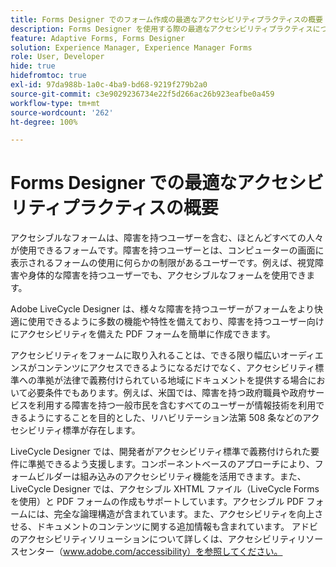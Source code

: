 ```yaml
---
title: Forms Designer でのフォーム作成の最適なアクセシビリティプラクティスの概要
description: Forms Designer を使用する際の最適なアクセシビリティプラクティスについて説明します。
feature: Adaptive Forms, Forms Designer
solution: Experience Manager, Experience Manager Forms
role: User, Developer
hide: true
hidefromtoc: true
exl-id: 97da988b-1a0c-4ba9-bd68-9219f279b2a0
source-git-commit: c3e9029236734e22f5d266ac26b923eafbe0a459
workflow-type: tm+mt
source-wordcount: '262'
ht-degree: 100%

---
```


# Forms Designer での最適なアクセシビリティプラクティスの概要

アクセシブルなフォームは、障害を持つユーザーを含む、ほとんどすべての人々が使用できるフォームです。障害を持つユーザーとは、コンピューターの画面に表示されるフォームの使用に何らかの制限があるユーザーです。例えば、視覚障害や身体的な障害を持つユーザーでも、アクセシブルなフォームを使用できます。

Adobe LiveCycle Designer は、様々な障害を持つユーザーがフォームをより快適に使用できるように多数の機能や特性を備えており、障害を持つユーザー向けにアクセシビリティを備えた PDF フォームを簡単に作成できます。

アクセシビリティをフォームに取り入れることは、できる限り幅広いオーディエンスがコンテンツにアクセスできるようになるだけでなく、アクセシビリティ標準への準拠が法律で義務付けられている地域にドキュメントを提供する場合において必要条件でもあります。例えば、米国では、障害を持つ政府職員や政府サービスを利用する障害を持つ一般市民を含むすべてのユーザーが情報技術を利用できるようにすることを目的とした、リハビリテーション法第 508 条などのアクセシビリティ標準が存在します。

LiveCycle Designer では、開発者がアクセシビリティ標準で義務付けられた要件に準拠できるよう支援します。コンポーネントベースのアプローチにより、フォームビルダーは組み込みのアクセシビリティ機能を活用できます。また、LiveCycle Designer では、アクセシブル XHTML ファイル（LiveCycle Forms を使用）と PDF フォームの作成もサポートしています。アクセシブル PDF フォームには、完全な論理構造が含まれています。また、アクセシビリティを向上させる、ドキュメントのコンテンツに関する追加情報も含まれています。
アドビのアクセシビリティソリューションについて詳しくは、アクセシビリティリソースセンター（www.adobe.com/accessibility）を参照してください。
